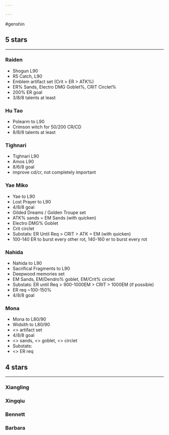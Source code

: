 ```yaml
---

---
```

#genshin


## 5 stars
---
### Raiden
- Shogun L90
- R5 Catch, L90
- Emblem artifact set (Crit > ER > ATK%)
- ER% Sands, Electro DMG Goblet%, CRIT Circlet%
- 200% ER goal
- 3/8/8 talents at least

### Hu Tao
- Polearm to L90
- Crimson witch for 50/200 CR/CD
- 8/8/8 talents at least

### Tighnari
- Tighnari L90
- Amos L90
- 8/6/8 goal
- improve cd/cr, not completely important

### Yae Miko
- Yae to L90
- Lost Prayer to L90
- 4/8/8 goal
- Gilded Dreams / Golden Troupe set
- ATK% sands = EM Sands (with quicken)
- Electro DMG% Goblet
- Crit circlet
- Substats: ER Until Req > CRIT > ATK = EM (with quicken)
- 100-140 ER to burst every other rot, 140-160 er to burst every rot

### Nahida
- Nahida to L90
- Sacrifical Fragments to L90
- Deepwood memories set
- EM Sands, EM/Dendro% goblet, EM/Crit% circlet
- Substats: ER until Req > 900-1000EM > CRIT > 1000EM (if possible)
- ER req ~100-150%
- 4/8/8 goal 

### Mona
- Mona to L80/90
- Widsith to L80/90
- <> artifact set
- 4/8/8 goal
- <> sands, <> goblet, <> circlet
- Substats:
- <> ER req

## 4 stars
---

### Xiangling


### Xingqiu


### Bennett


### Barbara

